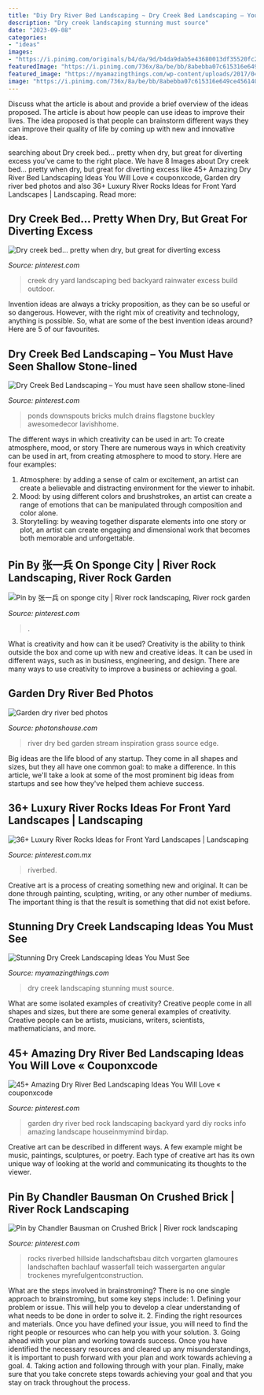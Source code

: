 ```yaml
---
title: "Diy Dry River Bed Landscaping ~ Dry Creek Bed Landscaping – You Must Have Seen Shallow Stone-lined"
description: "Dry creek landscaping stunning must source"
date: "2023-09-08"
categories:
- "ideas"
images:
- "https://i.pinimg.com/originals/b4/da/9d/b4da9dab5e43680013df35520fc215ed.jpg"
featuredImage: "https://i.pinimg.com/736x/8a/be/bb/8abebba07c615316e649ce456140528a.jpg"
featured_image: "https://myamazingthings.com/wp-content/uploads/2017/04/dry-creek.jpg"
image: "https://i.pinimg.com/736x/8a/be/bb/8abebba07c615316e649ce456140528a.jpg"
---
```



Discuss what the article is about and provide a brief overview of the ideas proposed.
The article is about how people can use ideas to improve their lives. The idea proposed is that people can brainstorm different ways they can improve their quality of life by coming up with new and innovative ideas.

	

		
searching about Dry creek bed... pretty when dry, but great for diverting excess you've came to the right place. We have 8 Images about Dry creek bed... pretty when dry, but great for diverting excess like 45+ Amazing Dry River Bed Landscaping Ideas You Will Love « couponxcode, Garden dry river bed photos and also 36+ Luxury River Rocks Ideas for Front Yard Landscapes | Landscaping. Read more:
		
    
## Dry Creek Bed... Pretty When Dry, But Great For Diverting Excess

<img loading=lazy src="https://i.pinimg.com/originals/87/ed/48/87ed48ddb371976a2f5fdc392395eb2e.jpg" onerror="this.onerror=null;this.src='https://tse3.mm.bing.net/th?id=OIP.MjiQBfUYehcMOce0U-oQawHaLv&amp;pid=15.1';" alt="Dry creek bed... pretty when dry, but great for diverting excess">

_Source: pinterest.com_

>creek dry yard landscaping bed backyard rainwater excess build outdoor. 

	

Invention ideas are always a tricky proposition, as they can be so useful or so dangerous. However, with the right mix of creativity and technology, anything is possible. So, what are some of the best invention ideas around? Here are 5 of our favourites.

    
## Dry Creek Bed Landscaping – You Must Have Seen Shallow Stone-lined

<img loading=lazy src="https://i.pinimg.com/736x/25/92/bf/2592bf77d22726c873c55dc34740ccd6.jpg" onerror="this.onerror=null;this.src='https://tse1.mm.bing.net/th?id=OIP.RVAaQP0cx81GDvM215dZ0wHaFj&amp;pid=15.1';" alt="Dry Creek Bed Landscaping – You must have seen shallow stone-lined">

_Source: pinterest.com_

>ponds downspouts bricks mulch drains flagstone buckley awesomedecor lavishhome. 

	

The different ways in which creativity can be used in art: To create atmosphere, mood, or story
There are numerous ways in which creativity can be used in art, from creating atmosphere to mood to story. Here are four examples:
1. Atmosphere: by adding a sense of calm or excitement, an artist can create a believable and distracting environment for the viewer to inhabit.
2. Mood: by using different colors and brushstrokes, an artist can create a range of emotions that can be manipulated through composition and color alone.
3. Storytelling: by weaving together disparate elements into one story or plot, an artist can create engaging and dimensional work that becomes both memorable and unforgettable.

    
## Pin By 张一兵 On Sponge City | River Rock Landscaping, River Rock Garden

<img loading=lazy src="https://i.pinimg.com/736x/8a/be/bb/8abebba07c615316e649ce456140528a.jpg" onerror="this.onerror=null;this.src='https://tse4.mm.bing.net/th?id=OIP.8OvGvb4NeiuKg7RFeG8l0QHaJ3&amp;pid=15.1';" alt="Pin by 张一兵 on sponge city | River rock landscaping, River rock garden">

_Source: pinterest.com_

>. 

	

What is creativity and how can it be used?
Creativity is the ability to think outside the box and come up with new and creative ideas. It can be used in different ways, such as in business, engineering, and design. There are many ways to use creativity to improve a business or achieving a goal.

    
## Garden Dry River Bed Photos

<img loading=lazy src="http://photonshouse.com/photo/ef/ef182eebad3504506d483f9522f54517.jpg" onerror="this.onerror=null;this.src='https://tse2.mm.bing.net/th?id=OIP.5RkKC1LLhaaDCQZDKtVjPQHaJ4&amp;pid=15.1';" alt="Garden dry river bed photos">

_Source: photonshouse.com_

>river dry bed garden stream inspiration grass source edge. 

	

Big ideas are the life blood of any startup. They come in all shapes and sizes, but they all have one common goal: to make a difference. In this article, we'll take a look at some of the most prominent big ideas from startups and see how they've helped them achieve success.

    
## 36+ Luxury River Rocks Ideas For Front Yard Landscapes | Landscaping

<img loading=lazy src="https://i.pinimg.com/736x/a2/66/e9/a266e9b784339126655d4b83ea521468.jpg" onerror="this.onerror=null;this.src='https://tse3.mm.bing.net/th?id=OIP.mJbPN0yPm-I6CsQRoUvIUgHaNK&amp;pid=15.1';" alt="36+ Luxury River Rocks Ideas for Front Yard Landscapes | Landscaping">

_Source: pinterest.com.mx_

>riverbed. 

	

Creative art is a process of creating something new and original. It can be done through painting, sculpting, writing, or any other number of mediums. The important thing is that the result is something that did not exist before.

    
## Stunning Dry Creek Landscaping Ideas You Must See

<img loading=lazy src="https://myamazingthings.com/wp-content/uploads/2017/04/dry-creek.jpg" onerror="this.onerror=null;this.src='https://tse3.mm.bing.net/th?id=OIP.LCjPmCxtyA8V34xLhb78iwHaI_&amp;pid=15.1';" alt="Stunning Dry Creek Landscaping Ideas You Must See">

_Source: myamazingthings.com_

>dry creek landscaping stunning must source. 

	

What are some isolated examples of creativity?
Creative people come in all shapes and sizes, but there are some general examples of creativity. Creative people can be artists, musicians, writers, scientists, mathematicians, and more.

    
## 45+ Amazing Dry River Bed Landscaping Ideas You Will Love « Couponxcode

<img loading=lazy src="https://i.pinimg.com/originals/af/2e/cc/af2ecc96441fc0f06d606a5b1a9e6a92.png" onerror="this.onerror=null;this.src='https://tse2.mm.bing.net/th?id=OIP.ry7MlkQfwPBtYGpbGp5qkgHaJ4&amp;pid=15.1';" alt="45+ Amazing Dry River Bed Landscaping Ideas You Will Love « couponxcode">

_Source: pinterest.com_

>garden dry river bed rock landscaping backyard yard diy rocks info amazing landscape houseinmymind birdap. 

	

Creative art can be described in different ways. A few example might be music, paintings, sculptures, or poetry. Each type of creative art has its own unique way of looking at the world and communicating its thoughts to the viewer.

    
## Pin By Chandler Bausman On Crushed Brick | River Rock Landscaping

<img loading=lazy src="https://i.pinimg.com/originals/b4/da/9d/b4da9dab5e43680013df35520fc215ed.jpg" onerror="this.onerror=null;this.src='https://tse1.mm.bing.net/th?id=OIP.ExhGhk-3VvBM4--3msA3gAHaJ3&amp;pid=15.1';" alt="Pin by Chandler Bausman on Crushed Brick | River rock landscaping">

_Source: pinterest.com_

>rocks riverbed hillside landschaftsbau ditch vorgarten glamoures landschaften bachlauf wasserfall teich wassergarten angular trockenes myrefulgentconstruction. 

	

What are the steps involved in brainstroming?
There is no one single approach to brainstroming, but some key steps include: 1. Defining your problem or issue. This will help you to develop a clear understanding of what needs to be done in order to solve it. 2. Finding the right resources and materials. Once you have defined your issue, you will need to find the right people or resources who can help you with your solution. 3. Going ahead with your plan and working towards success. Once you have identified the necessary resources and cleared up any misunderstandings, it is important to push forward with your plan and work towards achieving a goal. 4. Taking action and following through with your plan. Finally, make sure that you take concrete steps towards achieving your goal and that you stay on track throughout the process.


